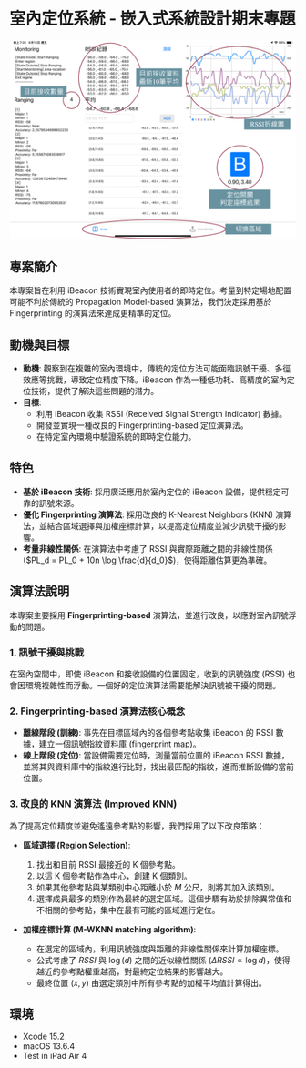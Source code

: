 # 室內定位系統 - 嵌入式系統設計期末專題
![image](https://github.com/kerry96164/iBeacon-Localization/blob/main/app_layout.png)
## 專案簡介
本專案旨在利用 iBeacon 技術實現室內使用者的即時定位。考量到特定場地配置可能不利於傳統的 Propagation Model-based 演算法，我們決定採用基於 Fingerprinting 的演算法來達成更精準的定位。

## 動機與目標
* **動機**: 觀察到在複雜的室內環境中，傳統的定位方法可能面臨訊號干擾、多徑效應等挑戰，導致定位精度下降。iBeacon 作為一種低功耗、高精度的室內定位技術，提供了解決這些問題的潛力。
* **目標**:
    * 利用 iBeacon 收集 RSSI (Received Signal Strength Indicator) 數據。
    * 開發並實現一種改良的 Fingerprinting-based 定位演算法。
    * 在特定室內環境中驗證系統的即時定位能力。

## 特色
* **基於 iBeacon 技術**: 採用廣泛應用於室內定位的 iBeacon 設備，提供穩定可靠的訊號來源。
* **優化 Fingerprinting 演算法**: 採用改良的 K-Nearest Neighbors (KNN) 演算法，並結合區域選擇與加權座標計算，以提高定位精度並減少訊號干擾的影響。
* **考量非線性關係**: 在演算法中考慮了 RSSI 與實際距離之間的非線性關係 ($PL_d = PL_0 + 10n \log \frac{d}{d_0}$)，使得距離估算更為準確。

## 演算法說明

本專案主要採用 **Fingerprinting-based** 演算法，並進行改良，以應對室內訊號浮動的問題。

### 1. 訊號干擾與挑戰
在室內空間中，即使 iBeacon 和接收設備的位置固定，收到的訊號強度 (RSSI) 也會因環境複雜性而浮動。一個好的定位演算法需要能解決訊號被干擾的問題。

### 2. Fingerprinting-based 演算法核心概念
* **離線階段 (訓練)**: 事先在目標區域內的各個參考點收集 iBeacon 的 RSSI 數據，建立一個訊號指紋資料庫 (fingerprint map)。
* **線上階段 (定位)**: 當設備需要定位時，測量當前位置的 iBeacon RSSI 數據，並將其與資料庫中的指紋進行比對，找出最匹配的指紋，進而推斷設備的當前位置。

### 3. 改良的 KNN 演算法 (Improved KNN)
為了提高定位精度並避免遙遠參考點的影響，我們採用了以下改良策略：

* **區域選擇 (Region Selection)**:
    1.  找出和目前 RSSI 最接近的 K 個參考點。
    2.  以這 K 個參考點作為中心，創建 K 個類別。
    3.  如果其他參考點與某類別中心距離小於 $M$ 公尺，則將其加入該類別。
    4.  選擇成員最多的類別作為最終的選定區域。這個步驟有助於排除異常值和不相關的參考點，集中在最有可能的區域進行定位。

* **加權座標計算 (M-WKNN matching algorithm)**:
    * 在選定的區域內，利用訊號強度與距離的非線性關係來計算加權座標。
    * 公式考慮了 $RSSI$ 與 $\log(d)$ 之間的近似線性關係 ($\Delta RSSI \propto \log d$)，使得越近的參考點權重越高，對最終定位結果的影響越大。
    * 最終位置 $(x, y)$ 由選定類別中所有參考點的加權平均值計算得出。

## 環境
* Xcode 15.2
* macOS 13.6.4
* Test in iPad Air 4
